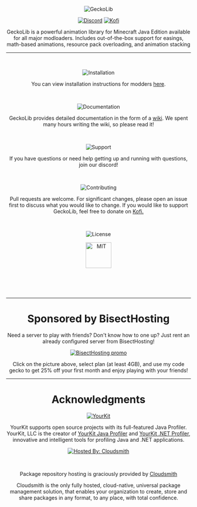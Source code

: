 <p align="center">
<img src="https://www.bisecthosting.com/images/CF/GeckoLib/bh_GL_header.png" alt="GeckoLib"/>
</p>
<p align="center">
<a href="https://discord.gg/pPEqBgJtZW"><img src="https://img.shields.io/discord/730912704776110121?color=green&label=Discord&logo=Discord&logoColor=green&style=for-the-badge" alt="Discord"/></a>
<a href="https://ko-fi.com/geckolib"><img src="https://shields.io/badge/kofi-Buy_a_coffee-ff5f5f?logo=ko-fi&type=patrons&style=for-the-badge&color=green&logoColor=green" alt="Kofi"/></a>
</p>
<p align="center">
GeckoLib is a powerful animation library for Minecraft Java Edition available for all major modloaders. Includes out-of-the-box support for easings, math-based animations, resource pack overloading, and animation stacking
</p>
<hr>
<br>

<p align="center">
<img src="https://f000.backblazeb2.com/file/softwarelocker/bh_GL_2.png" alt="Installation"/> 
</p>
<p align="center">
You can view installation instructions for modders <a href="https://github.com/bernie-g/geckolib/wiki/Installation-(Geckolib4)">here</a>.
</p>
<br>

<p align="center">
    <img src="https://f000.backblazeb2.com/file/softwarelocker/bh_GL_3.png" alt="Documentation"/> 
</p>
<p align="center">
GeckoLib provides detailed documentation in the form of a <a href="https://github.com/bernie-g/geckolib/wiki/Installation-(Geckolib4)">wiki</a>. We spent many hours writing the wiki, so please read it!
</p>
<br>

<p align="center">
<img src="https://f000.backblazeb2.com/file/softwarelocker/bh_GL_4.png" alt="Support"/> 
</p>
<p align="center">
If you have questions or need help getting up and running with questions, join our discord!
</p>
<br>

<p align="center">
<img src="https://f000.backblazeb2.com/file/softwarelocker/bh_GL_5.png" alt="Contributing"/>
</p>
<p align="center">
Pull requests are welcome. For significant changes, please open an issue first to discuss what you would like to change. If you would like to support GeckoLib, feel free to donate on <a href="https://ko-fi.com/geckolib">Kofi.</a>
</p>
<br>

<p align="center">
<img src="https://f000.backblazeb2.com/file/softwarelocker/bh_GL_6.png" alt="License"/> 
</p>
<p align="center" style="margin-bottom:50px">
<img src="https://img.shields.io/github/license/bernie-g/geckolib?style=for-the-badge" alt="MIT" height="70"/> 
</p>
<br>

<hr>
<h1 align="center">
Sponsored by BisectHosting
</h1>

<p align="center">
Need a server to play with friends? Don't know how to one up? Just rent an already configured server from BisectHosting!
</p>
<p align="center">
<a href="https://bisecthosting.com/gecko"><img src="https://f000.backblazeb2.com/file/softwarelocker/bh_GL_promo.png" alt="BisectHosting promo"/></a>
</p>
<p align="center">
Click on the picture above, select plan (at least 4GB), and use my code gecko to get 25% off your first month and enjoy playing with your friends!
</p>

<hr>
<h1 align="center">
Acknowledgments
</h1>

<p align="center">
<a href="https://www.yourkit.com/"><img src="https://www.yourkit.com/images/yklogo.png" alt="YourKit"/></a>
</p>
<p align="center">
YourKit supports open source projects with its full-featured Java Profiler. YourKit, LLC is the creator of <a href="https://www.yourkit.com/java/profiler/">YourKit Java Profiler</a> and <a href="https://www.yourkit.com/.net/profiler/">YourKit .NET Profiler</a>, innovative and intelligent tools for profiling Java and .NET applications.
</p>

<p align="center">
<a href="https://cloudsmith.com"><img src="https://img.shields.io/badge/OSS%20hosting%20by-cloudsmith-blue?logo=cloudsmith&style=for-the-badge" alt="Hosted By: Cloudsmith"/></a>
</p>
<br>
<p align="center">
Package repository hosting is graciously provided by <a href="https://www.cloudsmith.com">Cloudsmith</a>
</p>
<p align="center">
Cloudsmith is the only fully hosted, cloud-native, universal package management solution, that
enables your organization to create, store and share packages in any format, to any place, with total
confidence.
</p>